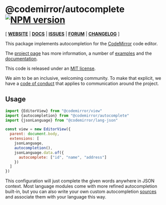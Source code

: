 # @codemirror/autocomplete [![NPM version](https://img.shields.io/npm/v/@codemirror/autocomplete.svg)](https://www.npmjs.org/package/@codemirror/autocomplete)

[ [**WEBSITE**](https://codemirror.net/) | [**DOCS**](https://codemirror.net/docs/ref/#autocomplete) | [**ISSUES**](https://github.com/codemirror/dev/issues) | [**FORUM**](https://discuss.codemirror.net/c/next/) | [**CHANGELOG**](https://github.com/codemirror/autocomplete/blob/main/CHANGELOG.md) ]

This package implements autocompletion for the
[CodeMirror](https://codemirror.net/) code editor.

The [project page](https://codemirror.net/) has more information, a
number of [examples](https://codemirror.net/examples/) and the
[documentation](https://codemirror.net/docs/).

This code is released under an
[MIT license](https://github.com/codemirror/autocomplete/tree/main/LICENSE).

We aim to be an inclusive, welcoming community. To make that explicit,
we have a [code of
conduct](http://contributor-covenant.org/version/1/1/0/) that applies
to communication around the project.

## Usage

```javascript
import {EditorView} from "@codemirror/view"
import {autocompletion} from "@codemirror/autocomplete"
import {jsonLanguage} from "@codemirror/lang-json"

const view = new EditorView({
  parent: document.body,
  extensions: [
    jsonLanguage,
    autocompletion(),
    jsonLanguage.data.of({
      autocomplete: ["id", "name", "address"]
    })
  ]
})
```

This configuration will just complete the given words anywhere in JSON
context. Most language modules come with more refined autocompletion
built-in, but you can also write your own custom autocompletion
[sources](https://codemirror.net/docs/ref/#autocomplete.CompletionSource)
and associate them with your language this way.
